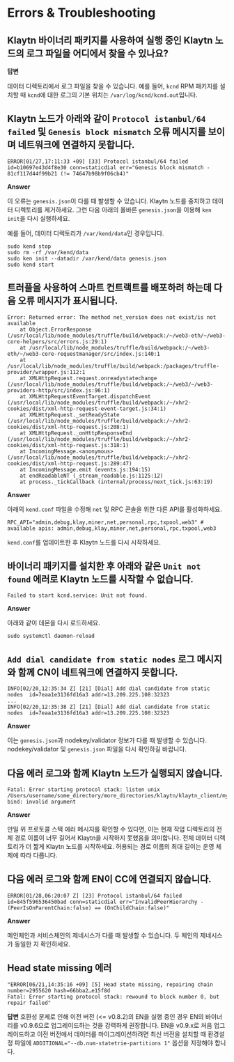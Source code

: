 # Errors & Troubleshooting <a id="errors-troubleshooting"></a>

## Klaytn 바이너리 패키지를 사용하여 실행 중인 Klaytn 노드의 로그 파일을 어디에서 찾을 수 있나요? <a id="where-can-i-find-a-log-file-for-the-running-klaytn-node-using-the-klaytn-binary"></a>

**답변**

데이터 디렉토리에서 로그 파일을 찾을 수 있습니다. 예를 들어, `kcnd` RPM 패키지를 설치할 때 `kcnd`에 대한 로그의 기본 위치는 `/var/log/kcnd/kcnd.out`입니다.

## Klaytn 노드가 아래와 같이 `Protocol istanbul/64 failed` 및 `Genesis block mismatch` 오류 메시지를 보이며 네트워크에 연결하지 못합니다. <a id="klaytn-node-can-not-connect-to-network-with-protocol-istanbul-64-failed-and-gene"></a>

```
ERROR[01/27,17:11:33 +09] [33] Protocol istanbul/64 failed               id=b10697e43d4f8e30 conn=staticdial err="Genesis block mismatch - 81cf117d44f99b21 (!= 74647b98b9f06cb4)"
```

**Answer**

이 오류는 `genesis.json`이 다를 때 발생할 수 있습니다. Klaytn 노드를 중지하고 데이터 디렉토리를 제거하세요. 그런 다음 아래의 올바른 `genesis.json`을 이용해 `ken init`을 다시 실행하세요.

예를 들어, 데이터 디렉토리가 `/var/kend/data`인 경우입니다.
```
sudo kend stop
sudo rm -rf /var/kend/data
sudo ken init --datadir /var/kend/data genesis.json
sudo kend start
```


## 트러플을 사용하여 스마트 컨트랙트를 배포하려 하는데 다음 오류 메시지가 표시됩니다.<a id="can-t-deploy-smart-contract-using-truffle-with-following-error-message"></a>

```
Error: Returned error: The method net_version does not exist/is not available
    at Object.ErrorResponse (/usr/local/lib/node_modules/truffle/build/webpack:/~/web3-eth/~/web3-core-helpers/src/errors.js:29:1)
    at /usr/local/lib/node_modules/truffle/build/webpack:/~/web3-eth/~/web3-core-requestmanager/src/index.js:140:1
    at /usr/local/lib/node_modules/truffle/build/webpack:/packages/truffle-provider/wrapper.js:112:1
    at XMLHttpRequest.request.onreadystatechange (/usr/local/lib/node_modules/truffle/build/webpack:/~/web3/~/web3-providers-http/src/index.js:96:1)
    at XMLHttpRequestEventTarget.dispatchEvent (/usr/local/lib/node_modules/truffle/build/webpack:/~/xhr2-cookies/dist/xml-http-request-event-target.js:34:1)
    at XMLHttpRequest._setReadyState (/usr/local/lib/node_modules/truffle/build/webpack:/~/xhr2-cookies/dist/xml-http-request.js:208:1)
    at XMLHttpRequest._onHttpResponseEnd (/usr/local/lib/node_modules/truffle/build/webpack:/~/xhr2-cookies/dist/xml-http-request.js:318:1)
    at IncomingMessage.<anonymous> (/usr/local/lib/node_modules/truffle/build/webpack:/~/xhr2-cookies/dist/xml-http-request.js:289:47)
    at IncomingMessage.emit (events.js:194:15)
    at endReadableNT (_stream_readable.js:1125:12)
    at process._tickCallback (internal/process/next_tick.js:63:19)
```

**Answer**

아래의 `kend.conf` 파일을 수정해 `net` 및 RPC 콘솔을 위한 다른 API를 활성화하세요.

```
RPC_API="admin,debug,klay,miner,net,personal,rpc,txpool,web3" # available apis: admin,debug,klay,miner,net,personal,rpc,txpool,web3
```
`kend.conf`를 업데이트한 후 Klaytn 노드를 다시 시작하세요.


## 바이너리 패키지를 설치한 후 아래와 같은 `Unit not found` 에러로 Klaytn 노드를 시작할 수 없습니다. <a id="can-t-start-klaytn-node-with-unit-not-found-error-as-below-after-installing-bina"></a>

```
Failed to start kcnd.service: Unit not found.
```

**Answer**

아래와 같이 데몬을 다시 로드하세요.

```
sudo systemctl daemon-reload
```

## `Add dial candidate from static nodes` 로그 메시지와 함께 CN이 네트워크에 연결하지 못합니다. <a id="cn-can-t-connect-to-network-with-add-dial-candidate-from-static-nodes-log-messag"></a>

```
INFO[02/20,12:35:34 Z] [21] [Dial] Add dial candidate from static nodes  id=7eaa1e3136fd16a3 addr=13.209.225.108:32323
...
INFO[02/20,12:35:38 Z] [21] [Dial] Add dial candidate from static nodes  id=7eaa1e3136fd16a3 addr=13.209.225.108:32323
```

**Answer**

이는 `genesis.json`과 nodekey/validator 정보가 다를 때 발생할 수 있습니다. nodekey/validator 및 `genesis.json` 파일을 다시 확인하길 바랍니다.

## 다음 에러 로그와 함께 Klaytn 노드가 실행되지 않습니다.<a id="klaytn-node-can-t-start-with-following-error-log-message"></a>

```
Fatal: Error starting protocol stack: listen unix /Users/username/some_directory/more_directories/klaytn/klaytn_client/my_test_klaytn/data/dd/klay.ipc: bind: invalid argument
```

**Answer**

만일 위 프로토콜 스택 에러 메시지를 확인할 수 있다면, 이는 현재 작업 디렉토리의 전체 경로 이름이 너무 길어서 Klaytn을 시작하지 못했음을 의미합니다. 전체 데이터 디렉토리가 더 짧게 Klaytn 노드를 시작하세요. 허용되는 경로 이름의 최대 길이는 운영 체제에 따라 다릅니다.


## 다음 에러 로그와 함께 EN이 CC에 연결되지 않습니다.<a id="en-can-t-connect-to-cc-with-following-log-message"></a>

```
ERROR[01/28,06:20:07 Z] [23] Protocol istanbul/64 failed id=845f596536450bad conn=staticdial err="InvalidPeerHierarchy - (PeerIsOnParentChain:false) == (OnChildChain:false)"
```

**Answer**

메인체인과 서비스체인의 제네시스가 다를 때 발생할 수 있습니다. 두 체인의 제네시스가 동일한 지 확인하세요.

## Head state missing 에러<a id="head-state-missing-error"></a>

```
"ERROR[06/21,14:35:16 +09] [5] Head state missing, repairing chain       number=2955620 hash=66bba2…e15f8d
Fatal: Error starting protocol stack: rewound to block number 0, but repair failed"
```

**답변** 호환성 문제로 인해 이전 버전 (<= v0.8.2)의 EN을 실행 중인 경우 EN의 바이너리를 v0.9.6으로 업그레이드하는 것을 강력하게 권장합니다. EN을 v0.9.x로 처음 업그레이드하고 이전 버전에서 데이터를 마이그레이션하려면 최신 버전을 설치할 때 환경설정 파일에 `ADDITIONAL="--db.num-statetrie-partitions 1"` 옵션을 지정해야 합니다.
